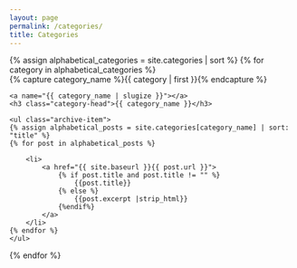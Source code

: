 ```yaml
---
layout: page
permalink: /categories/
title: Categories
---
```



<div id="archives">
{% assign alphabetical_categories = site.categories | sort %}
{% for category in alphabetical_categories %}
  <div class="archive-group">
    {% capture category_name %}{{ category | first }}{% endcapture %}
    <div id="#{{ category_name | slugize }}"></div>

    <a name="{{ category_name | slugize }}"></a>
    <h3 class="category-head">{{ category_name }}</h3>

    <ul class="archive-item">
    {% assign alphabetical_posts = site.categories[category_name] | sort: "title" %}
    {% for post in alphabetical_posts %}

        <li>
            <a href="{{ site.baseurl }}{{ post.url }}">
                {% if post.title and post.title != "" %}
                    {{post.title}}
                {% else %}
                    {{post.excerpt |strip_html}}
                {%endif%}
            </a>
        </li>
    {% endfor %}
    </ul>
  </div>
{% endfor %}
</div>